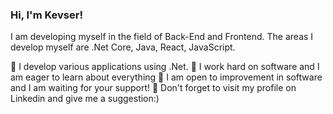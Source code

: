 ### Hi, I'm Kevser!
I am developing myself in the field of Back-End and Frontend. The areas I develop myself are .Net Core, Java, React, JavaScript. 




🔭 I develop various applications using .Net.
🌱 I work hard on software and I am eager to learn about everything
🤔 I am open to improvement in software and I am waiting for your support!
💬 Don't forget to visit my profile on Linkedin and give me a suggestion:)


